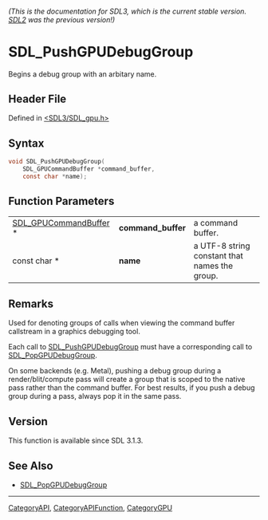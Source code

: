 ###### (This is the documentation for SDL3, which is the current stable version. [SDL2](https://wiki.libsdl.org/SDL2/) was the previous version!)
# SDL_PushGPUDebugGroup

Begins a debug group with an arbitary name.

## Header File

Defined in [<SDL3/SDL_gpu.h>](https://github.com/libsdl-org/SDL/blob/main/include/SDL3/SDL_gpu.h)

## Syntax

```c
void SDL_PushGPUDebugGroup(
    SDL_GPUCommandBuffer *command_buffer,
    const char *name);
```

## Function Parameters

|                                                |                    |                                               |
| ---------------------------------------------- | ------------------ | --------------------------------------------- |
| [SDL_GPUCommandBuffer](SDL_GPUCommandBuffer) * | **command_buffer** | a command buffer.                             |
| const char *                                   | **name**           | a UTF-8 string constant that names the group. |

## Remarks

Used for denoting groups of calls when viewing the command buffer
callstream in a graphics debugging tool.

Each call to [SDL_PushGPUDebugGroup](SDL_PushGPUDebugGroup) must have a
corresponding call to [SDL_PopGPUDebugGroup](SDL_PopGPUDebugGroup).

On some backends (e.g. Metal), pushing a debug group during a
render/blit/compute pass will create a group that is scoped to the native
pass rather than the command buffer. For best results, if you push a debug
group during a pass, always pop it in the same pass.

## Version

This function is available since SDL 3.1.3.

## See Also

- [SDL_PopGPUDebugGroup](SDL_PopGPUDebugGroup)

----
[CategoryAPI](CategoryAPI), [CategoryAPIFunction](CategoryAPIFunction), [CategoryGPU](CategoryGPU)

